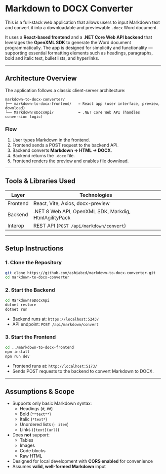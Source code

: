 # Markdown to DOCX Converter

This is a full-stack web application that allows users to input Markdown text and convert it into a downloadable and previewable `.docx` Word document.

It uses a **React-based frontend** and a **.NET Core Web API backend** that leverages the **OpenXML SDK** to generate the Word document programmatically. The app is designed for simplicity and functionality — supporting essential formatting elements such as headings, paragraphs, bold and italic text, bullet lists, and hyperlinks.

---

## Architecture Overview

The application follows a classic client-server architecture:

```plaintext
markdown-to-docx-converter/
├── markdown-to-docx-frontend/   → React app (user interface, preview, download)
└── MarkdownToDocxApi/           → .NET Core Web API (handles conversion logic)
```

### Flow

1. User types Markdown in the frontend.
2. Frontend sends a POST request to the backend API.
3. Backend converts **Markdown → HTML → DOCX**.
4. Backend returns the `.docx` file.
5. Frontend renders the preview and enables file download.

---

## Tools & Libraries Used

| Layer      | Technologies                                                |
|------------|-------------------------------------------------------------|
| Frontend   | React, Vite, Axios, docx-preview |
| Backend    | .NET 8 Web API, OpenXML SDK, Markdig, HtmlAgilityPack |
| Interop    | REST API (`POST /api/markdown/convert`)                    |

---

## Setup Instructions

### 1. Clone the Repository

```bash
git clone https://github.com/ashiabcd/markdown-to-docx-converter.git
cd markdown-to-docx-converter
```

### 2. Start the Backend

```bash
cd MarkdownToDocxApi
dotnet restore
dotnet run
```

- Backend runs at: `https://localhost:5243/`  
- API endpoint: `POST /api/markdown/convert`

### 3. Start the Frontend

```bash
cd ../markdown-to-docx-frontend
npm install
npm run dev
```

- Frontend runs at: `http://localhost:5173/`  
- Sends POST requests to the backend to convert Markdown to DOCX.

---

## Assumptions & Scope

- Supports only basic Markdown syntax:
  - Headings (`#`, `##`)
  - Bold (`**text**`)
  - Italic (`*text*`)
  - Unordered lists (`- item`)
  - Links (`[text](url)`)
- Does **not** support:
  - Tables
  - Images
  - Code blocks
  - Raw HTML
- Designed for local development with **CORS enabled** for convenience
- Assumes **valid, well‑formed Markdown** input

